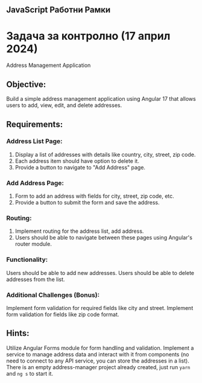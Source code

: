 ## JavaScript Работни Рамки
# Задача за контролно (17 април 2024)

Address Management Application

## Objective:
Build a simple address management application using Angular 17 that allows users to add, view, edit, and delete addresses.

## Requirements:

### Address List Page:

1. Display a list of addresses with details like country, city, street, zip code.
2. Each address item should have option to delete it.
3. Provide a button to navigate to "Add Address" page.

### Add Address Page:

1. Form to add an address with fields for city, street, zip code, etc.
2. Provide a button to submit the form and save the address.

### Routing:

1. Implement routing for the address list, add address.
2. Users should be able to navigate between these pages using Angular's router module.

### Functionality:

Users should be able to add new addresses.
Users should be able to delete addresses from the list.

### Additional Challenges (Bonus):
Implement form validation for required fields like city and street.
Implement form validation for fields like zip code format.

## Hints:

Utilize Angular Forms module for form handling and validation.
Implement a service to manage address data and interact with it from components (no need to connect to any API service, you can store the addresses in a list).
There is an empty address-manager project already created, just run `yarn` and `ng s` to start it. 